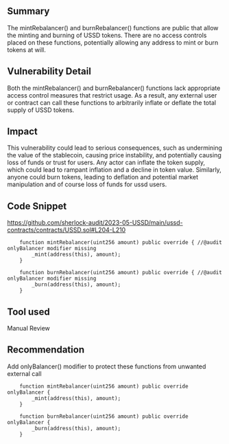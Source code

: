 ## Summary
The mintRebalancer() and burnRebalancer() functions are public that allow the minting and burning of USSD tokens. There are no access controls placed on these functions, potentially allowing any address to mint or burn tokens at will.

## Vulnerability Detail
Both the mintRebalancer() and burnRebalancer() functions lack appropriate access control measures that restrict usage. As a result, any external user or contract can call these functions to arbitrarily inflate or deflate the total supply of USSD tokens.

## Impact
This vulnerability could lead to serious consequences, such as undermining the value of the stablecoin, causing price instability, and potentially causing loss of funds or trust for users. Any actor can inflate the token supply, which could lead to rampant inflation and a decline in token value. Similarly, anyone could burn tokens, leading to deflation and potential market manipulation and of course loss of funds for ussd users.

## Code Snippet
https://github.com/sherlock-audit/2023-05-USSD/main/ussd-contracts/contracts/USSD.sol#L204-L210
```solidity
    function mintRebalancer(uint256 amount) public override { //@audit onlyBalancer modifier missing
        _mint(address(this), amount);
    }

    function burnRebalancer(uint256 amount) public override { //@audit onlyBalancer modifier missing
        _burn(address(this), amount);
    }
```
## Tool used
Manual Review

## Recommendation
Add onlyBalancer() modifier to protect these functions from unwanted external call
```solidity
    function mintRebalancer(uint256 amount) public override onlyBalancer {
        _mint(address(this), amount);
    }

    function burnRebalancer(uint256 amount) public override onlyBalancer {
        _burn(address(this), amount);
    }
```